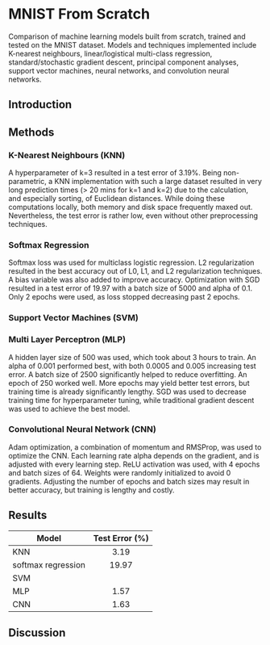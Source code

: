 # MNIST From Scratch
Comparison of machine learning models built from scratch, trained and tested on the MNIST dataset. Models and techniques implemented include K-nearest neighbours, linear/logistical multi-class regression, standard/stochastic gradient descent, principal component analyses, support vector machines, neural networks, and convolution neural networks.

## Introduction

## Methods

### K-Nearest Neighbours (KNN)
A hyperparameter of k=3 resulted in a test error of $3.19\%$. Being non-parametric, a KNN implementation with such a large dataset resulted in very long prediction times ($>$ 20 mins for k=1 and k=2) due to the calculation, and especially sorting, of Euclidean distances. While doing these computations locally, both memory and disk space frequently maxed out. Nevertheless, the test error is rather low, even without other preprocessing techniques.

### Softmax Regression
Softmax loss was used for multiclass logistic regression. L2 regularization resulted in the best accuracy out of L0, L1, and L2 regularization techniques. A bias variable was also added to improve accuracy. Optimization with SGD resulted in a test error of 19.97 with a batch size of 5000 and alpha of 0.1. Only 2 epochs were used, as loss stopped decreasing past 2 epochs.

### Support Vector Machines (SVM)

### Multi Layer Perceptron (MLP)
A hidden layer size of 500 was used, which took about 3 hours to train. An alpha of 0.001 performed best, with both 0.0005 and 0.005 increasing test error. A batch size of 2500 significantly helped to reduce overfitting. An epoch of 250 worked well. More epochs may yield better test errors, but training time is already significantly lengthy. SGD was used to decrease training time for hyperparameter tuning, while traditional gradient descent was used to achieve the best model.

### Convolutional Neural Network (CNN)
Adam optimization, a combination of momentum and RMSProp, was used to optimize the CNN. Each learning rate alpha depends on the gradient, and is adjusted with every learning step. ReLU activation was used, with 4 epochs and batch sizes of 64.  Weights were randomly initialized to avoid 0 gradients. Adjusting the number of epochs and batch sizes may result in better accuracy, but training is lengthy and costly.

## Results
| Model               | Test Error (%)|
| -------------       |:-------------:|
| KNN                 | 3.19          |
| softmax regression  | 19.97         |
| SVM                 |               |
| MLP                 | 1.57          |
| CNN                 | 1.63          |

## Discussion
